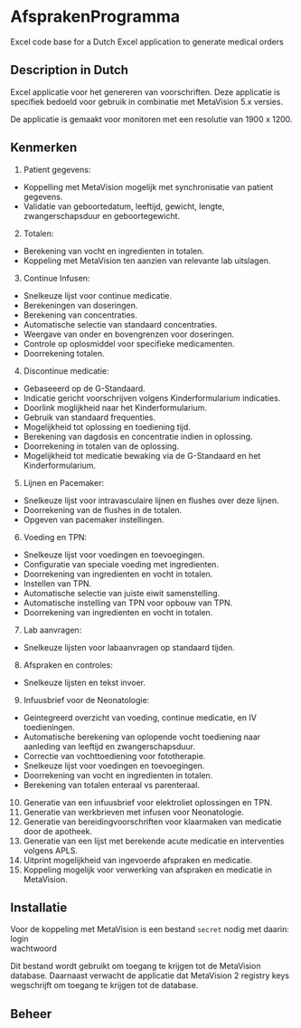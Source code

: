 # AfsprakenProgramma
Excel code base for a Dutch Excel application to generate medical orders

## Description in Dutch
Excel applicatie voor het genereren van voorschriften. Deze applicatie is specifiek bedoeld voor gebruik in combinatie met MetaVision 5.x versies. 

De applicatie is gemaakt voor monitoren met een resolutie van 1900 x 1200.

## Kenmerken

1. Patient gegevens:
  * Koppelling met MetaVision mogelijk met synchronisatie van patient gegevens.
  * Validatie van geboortedatum, leeftijd, gewicht, lengte, zwangerschapsduur en geboortegewicht.
2. Totalen:
  * Berekening van vocht en ingredienten in totalen.
  * Koppeling met MetaVision ten aanzien van relevante lab uitslagen.
3. Continue Infusen:
  * Snelkeuze lijst voor continue medicatie.
  * Berekeningen van doseringen.
  * Berekening van concentraties.
  * Automatische selectie van standaard concentraties.
  * Weergave van onder en bovengrenzen voor doseringen.
  * Controle op oplosmiddel voor specifieke medicamenten.
  * Doorrekening totalen.
4. Discontinue medicatie:
  * Gebaseeerd op de G-Standaard.
  * Indicatie gericht voorschrijven volgens Kinderformularium indicaties.
  * Doorlink moglijkheid naar het Kinderformularium.
  * Gebruik van standaard frequenties.
  * Mogelijkheid tot oplossing en toediening tijd.
  * Berekening van dagdosis en concentratie indien in oplossing.
  * Doorrekening in totalen van de oplossing.
  * Mogelijkheid tot medicatie bewaking via de G-Standaard en het Kinderformularium.
5. Lijnen en Pacemaker:
  * Snelkeuze lijst voor intravasculaire lijnen en flushes over deze lijnen.
  * Doorrekening van de flushes in de totalen.
  * Opgeven van pacemaker instellingen.
6. Voeding en TPN:
  * Snelkeuze lijst voor voedingen en toevoegingen.
  * Configuratie van speciale voeding met ingredienten.
  * Doorrekening van ingredienten en vocht in totalen.
  * Instellen van TPN.
  * Automatische selectie van juiste eiwit samenstelling.
  * Automatische instelling van TPN voor opbouw van TPN.
  * Doorrekening van ingredienten en vocht in totalen.
7. Lab aanvragen:
  * Snelkeuze lijsten voor labaanvragen op standaard tijden.
8. Afspraken en controles:
  * Snelkeuze lijsten en tekst invoer.
9. Infuusbrief voor de Neonatologie:
  * Geintegreerd overzicht van voeding, continue medicatie, en IV toedieningen.
  * Automatische berekening van oplopende vocht toediening naar aanleding van leeftijd en zwangerschapsduur.
  * Correctie van vochttoediening voor fototherapie.
  * Snelkeuze lijst voor voedingen en toevoegingen.
  * Doorrekening van vocht en ingredienten in totalen.
  * Berekening van totalen enteraal vs parenteraal.
10. Generatie van een infuusbrief voor elektroliet oplossingen en TPN.
11. Generatie van werkbrieven met infusen voor Neonatologie.
12. Generatie van bereidingvoorschriften voor klaarmaken van medicatie door de apotheek.
13. Generatie van een lijst met berekende acute medicatie en interventies volgens APLS.
14. Uitprint mogelijkheid van ingevoerde afspraken en medicatie.
15. Koppeling mogelijk voor verwerking van afspraken en medicatie in MetaVision.

## Installatie

Voor de koppeling met MetaVision is een bestand `secret` nodig met daarin:</br>
login</br>
wachtwoord</br>

Dit bestand wordt gebruikt om toegang te krijgen tot de MetaVision database. Daarnaast verwacht de applicatie dat MetaVision 2 registry keys wegschrijft om toegang te krijgen tot de database.

## Beheer

